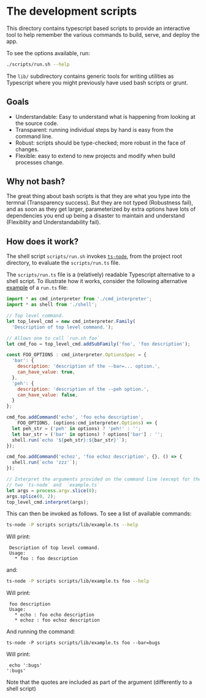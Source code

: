 # The development scripts

This directory contains typescript based scripts to provide an interactive tool
to help remember the various commands to build, serve, and deploy the app.

To see the options available, run:

```bash
./scripts/run.sh --help
```

The `lib/` subdirectory contains generic tools for writing utilities as
Typescript where you might previously have used bash scripts or grunt.

## Goals

 * Understandable: Easy to understand what is happening from looking at the
   source code.
 * Transparent: running individual steps by hand is easy from the command line.
 * Robust: scripts should be type-checked; more robust in the face of changes.
 * Flexible: easy to extend to new projects and modify when build processes
   change.

## Why not bash?

The great thing about bash scripts is that they are what you type into the
termnal (Transparency success). But they are not typed (Robustness fail),
and as soon as they get larger, parameterized by extra options have lots of
dependencies you end up being a disaster to maintain and understand (Flexiblity
and Understandability fail).

## How does it work?

The shell script `scripts/run.sh` invokes
[`ts-node`](https://www.npmjs.com/package/ts-node), from the project root
directory, to evaluate the `scripts/run.ts` file.

The `scripts/run.ts` file is a (relatively) readable Typescript alternative to a
shell script. To illustrate how it works, consider the following alternative
[example](lib/example.ts) of a `run.ts` file:

```javascript
import * as cmd_interpreter from './cmd_interpreter';
import * as shell from './shell';

// Top level command.
let top_level_cmd = new cmd_interpreter.Family(
  'Description of top level command.');

// Allows one to call `run.sh foo`
let cmd_foo = top_level_cmd.addSubFamily('foo', 'foo description');

const FOO_OPTIONS : cmd_interpreter.OptionsSpec = {
  'bar': {
    description: 'description of the --bar=... option.',
    can_have_value: true,
  },
  'peh': {
    description: 'description of the --peh option.',
    can_have_value: false,
  }
};

cmd_foo.addCommand('echo', 'foo echo description',
    FOO_OPTIONS, (options:cmd_interpreter.Options) => {
  let peh_str = ('peh' in options) ? 'peh!' : '';
  let bar_str = ('bar' in options) ? options['bar'] : '';
  shell.run(`echo '${peh_str}:${bar_str}'`);
});

cmd_foo.addCommand('echoz', 'foo echoz description', {}, () => {
  shell.run(`echo 'zzz'`);
});

// Interpret the arguments provided on the command line (except for the
// two `ts-node` and  `example.ts`
let args = process.argv.slice(0);
args.splice(0, 2);
top_level_cmd.interpret(args);
```

This can then be invoked as follows. To see a list of available commands:

```bash
ts-node -P scripts scripts/lib/example.ts --help
```

Will print:

```
 Description of top level command.
 Usage:
   * foo : foo description
```

and:

```bash
ts-node -P scripts scripts/lib/example.ts foo --help
```

Will print:


```
 foo description
 Usage:
   * echo : foo echo description
   * echoz : foo echoz description
```

And running the command:

```
ts-node -P scripts scripts/lib/example.ts foo --bar=bugs
```

Will print:

```
 echo ':bugs'
':bugs'
```

Note that the quotes are included as part of the argument (differently
to a shell script)
